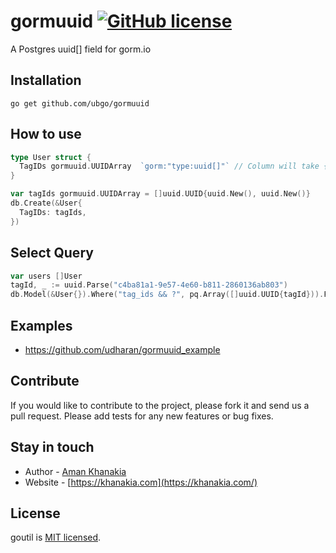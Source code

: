 # gormuuid  [![GitHub license](https://img.shields.io/badge/license-MIT-blue.svg)](https://github.com/knesklab/util/blob/master/LICENSE)

A Postgres uuid[] field for gorm.io

## Installation
```
go get github.com/ubgo/gormuuid
```

## How to use

```go
type User struct {
  TagIDs gormuuid.UUIDArray  `gorm:"type:uuid[]"` // Column will take {} as default
}

var tagIds gormuuid.UUIDArray = []uuid.UUID{uuid.New(), uuid.New()}
db.Create(&User{
  TagIDs: tagIds,
})
```

## Select Query
```go
var users []User
tagId, _ := uuid.Parse("c4ba81a1-9e57-4e60-b811-2860136ab803")
db.Model(&User{}).Where("tag_ids && ?", pq.Array([]uuid.UUID{tagId})).Find(&users)
```

## Examples
* https://github.com/udharan/gormuuid_example

## Contribute

If you would like to contribute to the project, please fork it and send us a pull request.  Please add tests
for any new features or bug fixes.

## Stay in touch

* Author - [Aman Khanakia](https://twitter.com/mrkhanakia)
* Website - [https://khanakia.com](https://khanakia.com/)

## License

goutil is [MIT licensed](LICENSE).
